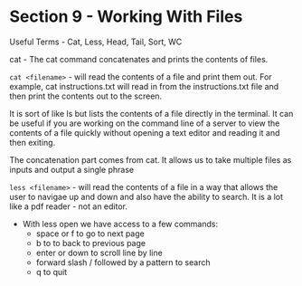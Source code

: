 # Section 9 - Working With Files
Useful Terms - Cat, Less, Head, Tail, Sort, WC

cat - The cat command concatenates and prints the contents of files.

`cat <filename>` - will read the contents of a file and print them out. For example, cat instructions.txt will read in from the instructions.txt file and then print the contents out to the screen.

It is sort of like ls but lists the contents of a file directly in the terminal. It can be useful if you are working on the command line of a server to view the contents of a file quickly without opening a text editor and reading it and then exiting.

The concatenation part comes from cat. It allows us to take multiple files as inputs and output a single phrase

`less <filename>` - will read the contents of a file in a way that allows the user to navigae up and down and also have the ability to search. It is a lot like a pdf reader - not an editor.
- With less open we have access to a few commands:
	- space or f to go to next page
	- b to to back to previous page
	- enter or down to scroll line by line
	- forward slash / followed by a pattern to search
	- q to quit
